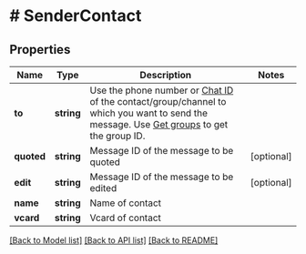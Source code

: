 # # SenderContact

## Properties

Name | Type | Description | Notes
------------ | ------------- | ------------- | -------------
**to** | **string** | Use the phone number or [Chat ID](https://support.whapi.cloud/help-desk/faq/chat-id.-what-is-it-and-how-to-get-it) of the contact/group/channel to which you want to send the message. Use [Get groups](https://whapi.readme.io/reference/getgroups) to get the group ID. |
**quoted** | **string** | Message ID of the message to be quoted | [optional]
**edit** | **string** | Message ID of the message to be edited | [optional]
**name** | **string** | Name of contact |
**vcard** | **string** | Vcard of contact |

[[Back to Model list]](../../README.md#models) [[Back to API list]](../../README.md#endpoints) [[Back to README]](../../README.md)
